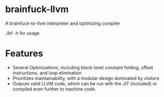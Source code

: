 # brainfuck-llvm
A brainfuck-to-llvm interpreter and optimizing compiler  

./bf -h for usage  

Features
========
* Several Optimizations, including block-level constant folding,
offset instructions, and loop elimination
* Prioritizes maintainability, with a modular design dominated by visitors
* Outputs valid LLVM code, which can be run with the JIT (included) or 
compiled even further to machine code.  
